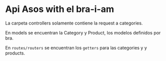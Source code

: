 # Api Asos with el bra-i-am

La carpeta controllers solamente contiene la request a categories.

En models se encuentran la Category y Product, los modelos definidos por bra.

En `routes/routers` se encuentran los `getters` para las categories y y products.